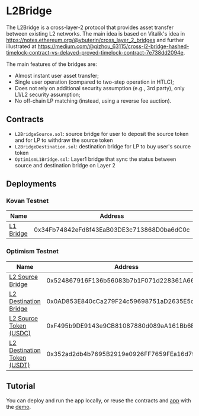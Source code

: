 # L2Bridge

The L2Bridge is a cross-layer-2 protocol that provides asset transfer between existing L2 networks. The main idea is based on Vitalik's idea in https://notes.ethereum.org/@vbuterin/cross_layer_2_bridges and further illustrated at https://medium.com/@qizhou_63115/cross-l2-bridge-hashed-timelock-contract-vs-delayed-proved-timelock-contract-7e738dd2094e.

The main features of the bridges are:
- Almost instant user asset transfer;
- Single user operation (compared to two-step operation in HTLC);
- Does not rely on additional security assumption (e.g., 3rd party), only L1/L2 security assumption;
- No off-chain LP matching (instead, using a reverse fee auction).


## Contracts

- `L2BridgeSource.sol`: source bridge for user to deposit the source token and for LP to withdraw the source token
- `L2BridgeDestination.sol`: destination bridge for LP to buy user's source token
- `OptimismL1Bridge.sol`: Layer1 bridge that sync the status between source and destination bridge on Layer 2


## Deployments

### Kovan Testnet

| Name      | Address                                    |
| --------- | ------------------------------------------ |
| [L1 Bridge](https://kovan.etherscan.io/address/0x34Fb74842eFd8f43EaB03DE3c713868D0ba6dC0c) | 0x34Fb74842eFd8f43EaB03DE3c713868D0ba6dC0c |

### Optimism Testnet

| Name                        | Address                                    |
| --------------------------- | ------------------------------------------ |
| [L2 Source Bridge](https://kovan-optimistic.etherscan.io/address/0x524867916F136b56083b7b1F071d228361A6600E)            | 0x524867916F136b56083b7b1F071d228361A6600E |
| [L2 Destination Bridge](https://kovan-optimistic.etherscan.io/address/0x0AD853E840cCa279F24c59698751aD2635E5c533)       | 0x0AD853E840cCa279F24c59698751aD2635E5c533 |
| [L2 Source Token (USDC)](https://kovan-optimistic.etherscan.io/address/0xF495b9DE9143e9CB81087880d089aA161Bb6B82B)      | 0xF495b9DE9143e9CB81087880d089aA161Bb6B82B |
| [L2 Destination Token (USDT)](https://kovan-optimistic.etherscan.io/address/0x352ad2db4b7695B2919e0926FF7659FEa16d7f5C) | 0x352ad2db4b7695B2919e0926FF7659FEa16d7f5C |

## Tutorial

You can deploy and run the app locally, or reuse the contracts and [app](https://l2bridge.vercel.app/) with the [demo](demo.mp4).
